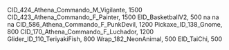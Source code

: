 CID_424_Athena_Commando_M_Vigilante, 1500
CID_423_Athena_Commando_F_Painter, 1500
EID_BasketballV2, 500
na
na
na
CID_586_Athena_Commando_F_PunkDevil, 1200
Pickaxe_ID_138_Gnome, 800
CID_170_Athena_Commando_F_Luchador, 1200
Glider_ID_110_TeriyakiFish, 800
Wrap_182_NeonAnimal, 500
EID_TaiChi, 500
